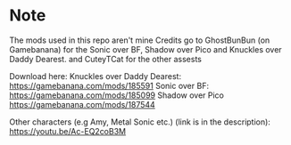# Note
The mods used in this repo aren't mine
Credits go to GhostBunBun (on Gamebanana) for the Sonic over BF, Shadow over Pico and Knuckles over Daddy Dearest.
and CuteyTCat for the other assests

Download here:
Knuckles over Daddy Dearest:
https://gamebanana.com/mods/185591
Sonic over BF:
https://gamebanana.com/mods/185099
Shadow over Pico
https://gamebanana.com/mods/187544

Other characters (e.g Amy, Metal Sonic etc.) (link is in the description):
https://youtu.be/Ac-EQ2coB3M
